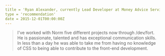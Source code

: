 ```yaml
---
title = 'Ryan Alexander, currently Lead Developer at Money Advice Service'
type = 'recommendation'
date = 2015-12-01T00:00:00Z
---
```


> I've worked with Norm five different projects now through /dev/fort. He is
> passionate, talented and has exceptional communication skills. In less than
> a day he was able to take me from having no knowledge of CSS to being able
> to contribute to the front-end development.
